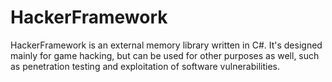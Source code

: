 # HackerFramework

HackerFramework is an external memory library written in C#. It's designed mainly for game hacking, but can be used for other purposes as well, such as penetration testing and exploitation of software vulnerabilities.